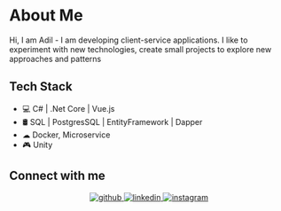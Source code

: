 # About Me

Hi, I am Adil - I am developing client-service applications. I like to experiment with new technologies, create small projects to explore new approaches and patterns

## Tech Stack

* 💻 C# | .Net Core | Vue.js 
* 🛢️ SQL | PostgresSQL | EntityFramework | Dapper
* ☁ Docker, Microservice
* 🎮 Unity


## Connect with me  
<div align="center">
<a href="https://github.com/AskerovAdil" target="_blank">
<img src=https://img.shields.io/badge/github-%2324292e.svg?&style=for-the-badge&logo=github&logoColor=white alt=github style="margin-bottom: 5px;" />
</a>
<a href="https://linkedin.com/in/адиль-аскеров-59964525a" target="_blank">
<img src=https://img.shields.io/badge/linkedin-%231E77B5.svg?&style=for-the-badge&logo=linkedin&logoColor=white alt=linkedin style="margin-bottom: 5px;" />
</a>
<a href="https://instagram.com/a_askrv" target="_blank">
<img src=https://img.shields.io/badge/instagram-%23000000.svg?&style=for-the-badge&logo=instagram&logoColor=white alt=instagram style="margin-bottom: 5px;" />
</a>  
</div>  
